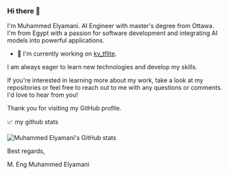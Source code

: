 ### Hi there 👋

<!--
**WikiGenius/WikiGenius** is a ✨ _special_ ✨ repository because its `README.md` (this file) appears on your GitHub profile.

Here are some ideas to get you started:

- 🔭 I’m currently working on ...
- 🌱 I’m currently learning ...
- 👯 I’m looking to collaborate on ...
- 🤔 I’m looking for help with ...
- 💬 Ask me about ...
- 📫 How to reach me: ...
- 😄 Pronouns: ...
- ⚡ Fun fact: ...
-->



I'm Muhammed Elyamani. AI Engineer with master's degree from Ottawa. I'm from Egypt with a passion for software development and integrating AI models into powerful applications.

- 🔭 I'm currently working on [kv_tflite](https://github.com/WikiGenius/kv_tflite).

I am always eager to learn new technologies and develop my skills.

If you're interested in learning more about my work, take a look at my repositories or feel free to reach out to me with any questions or comments. I'd love to hear from you!

Thank you for visiting my GitHub profile.

📈 my github stats

![Muhammed Elyamani's GitHub stats](https://github-readme-stats.vercel.app/api?username=WikiGenius&count_private=true)

Best regards,

M. Eng Muhammed Elyamani
